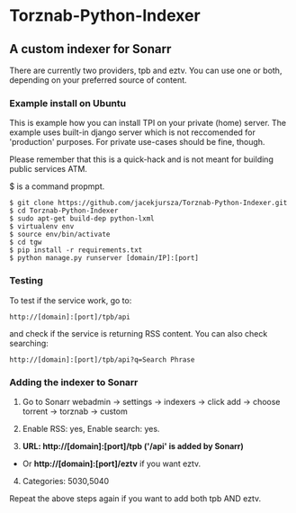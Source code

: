 # Torznab-Python-Indexer
## A custom indexer for Sonarr

There are currently two providers, tpb and eztv. You can use one or both, depending on your preferred source of content.

### Example install on Ubuntu

This is example how you can install TPI on your private (home) server. The example uses built-in django server which is not reccomended for 'production' purposes. For private use-cases should be fine, though.

Please remember that this is a quick-hack and is not meant for building public services ATM.

$ is a command propmpt.
```
$ git clone https://github.com/jacekjursza/Torznab-Python-Indexer.git
$ cd Torznab-Python-Indexer
$ sudo apt-get build-dep python-lxml
$ virtualenv env
$ source env/bin/activate
$ cd tgw
$ pip install -r requirements.txt
$ python manage.py runserver [domain/IP]:[port]
```

### Testing

To test if the service work, go to:
```
http://[domain]:[port]/tpb/api
```
and check if the service is returning RSS content.
You can also check searching:
```
http://[domain]:[port]/tpb/api?q=Search Phrase
```

### Adding the indexer to Sonarr

1) Go to Sonarr webadmin -> settings -> indexers -> click add -> choose torrent -> torznab -> custom

2) Enable RSS: yes, Enable search: yes.

3) **URL: http://[domain]:[port]/tpb ('/api' is added by Sonarr)**
  * Or **http://[domain]:[port]/eztv** if you want eztv.

4) Categories: 5030,5040

Repeat the above steps again if you want to add both tpb AND eztv.








